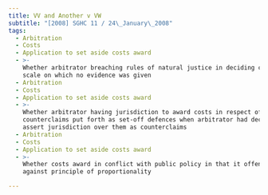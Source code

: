 ```yaml
---
title: VV and Another v VW
subtitle: "[2008] SGHC 11 / 24\_January\_2008"
tags:
  - Arbitration
  - Costs
  - Application to set aside costs award
  - >-
    Whether arbitrator breaching rules of natural justice in deciding costs on
    scale on which no evidence was given
  - Arbitration
  - Costs
  - Application to set aside costs award
  - >-
    Whether arbitrator having jurisdiction to award costs in respect of
    counterclaims put forth as set-off defences when arbitrator had declined to
    assert jurisdiction over them as counterclaims
  - Arbitration
  - Costs
  - Application to set aside costs award
  - >-
    Whether costs award in conflict with public policy in that it offended
    against principle of proportionality

---
```


